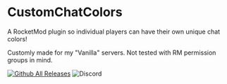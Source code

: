 # CustomChatColors
A RocketMod plugin so individual players can have their own unique chat colors!

Customly made for my "Vanilla" servers. Not tested with RM permission groups in mind.

[![Github All Releases](https://img.shields.io/github/downloads/PSPlugins/CustomChatColors/total.svg)]()
![Discord](https://img.shields.io/discord/483456891498921994?label=Discord&logo=Discord)
